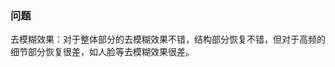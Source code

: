 

###  问题  
去模糊效果：对于整体部分的去模糊效果不错，结构部分恢复不错，但对于高频的细节部分恢复很差，如人脸等去模糊效果很差。
<!--stackedit_data:
eyJoaXN0b3J5IjpbNzYyMTc2NDcxLC05NDczMjY0NzldfQ==
-->